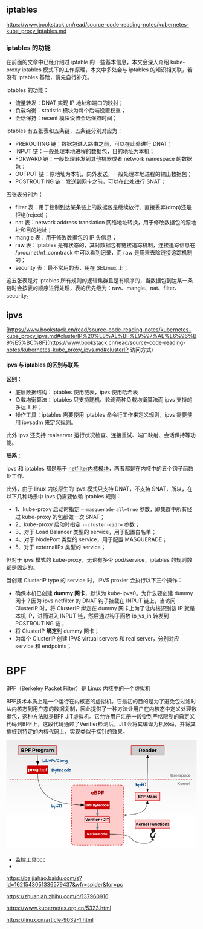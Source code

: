 

## iptables

https://www.bookstack.cn/read/source-code-reading-notes/kubernetes-kube_proxy_iptables.md

### iptables 的功能

在前面的文章中已经介绍过 iptable 的一些基本信息，本文会深入介绍 kube-proxy iptables 模式下的工作原理，本文中多处会与 iptables 的知识相关联，若没有 iptables 基础，请先自行补充。

iptables 的功能：

- 流量转发：DNAT 实现 IP 地址和端口的映射；
- 负载均衡：statistic 模块为每个后端设置权重；
- 会话保持：recent 模块设置会话保持时间；

iptables 有五张表和五条链，五条链分别对应为：

- PREROUTING 链：数据包进入路由之前，可以在此处进行 DNAT；
- INPUT 链：一般处理本地进程的数据包，目的地址为本机；
- FORWARD 链：一般处理转发到其他机器或者 network namespace 的数据包；
- OUTPUT 链：原地址为本机，向外发送，一般处理本地进程的输出数据包；
- POSTROUTING 链：发送到网卡之前，可以在此处进行 SNAT；

五张表分别为：

- filter 表：用于控制到达某条链上的数据包是继续放行、直接丢弃(drop)还是拒绝(reject)；
- nat 表：network address translation 网络地址转换，用于修改数据包的源地址和目的地址；
- mangle 表：用于修改数据包的 IP 头信息；
- raw 表：iptables 是有状态的，其对数据包有链接追踪机制，连接追踪信息在 /proc/net/nf_conntrack 中可以看到记录，而 raw 是用来去除链接追踪机制的；
- security 表：最不常用的表，用在 SELinux 上；

这五张表是对 iptables 所有规则的逻辑集群且是有顺序的，当数据包到达某一条链时会按表的顺序进行处理，表的优先级为：raw、mangle、nat、filter、security。





## ipvs

[https://www.bookstack.cn/read/source-code-reading-notes/kubernetes-kube_proxy_ipvs.md#clusterIP%20%E8%AE%BF%E9%97%AE%E6%96%B9%E5%BC%8F](https://www.bookstack.cn/read/source-code-reading-notes/kubernetes-kube_proxy_ipvs.md#clusterIP 访问方式)

#### ipvs 与 iptables 的区别与联系

**区别**：

- 底层数据结构：iptables 使用链表，ipvs 使用哈希表
- 负载均衡算法：iptables 只支持随机、轮询两种负载均衡算法而 ipvs 支持的多达 8 种；
- 操作工具：iptables 需要使用 iptables 命令行工作来定义规则，ipvs 需要使用 ipvsadm 来定义规则。

此外 ipvs 还支持 realserver 运行状况检查、连接重试、端口映射、会话保持等功能。

**联系**：

ipvs 和 iptables 都是基于 [netfilter内核模块](https://www.netfilter.org/)，两者都是在内核中的五个钩子函数处工作.



此外，由于 linux 内核原生的 ipvs 模式只支持 DNAT，不支持 SNAT，所以，在以下几种场景中 ipvs 仍需要依赖 iptables 规则：

- 1、kube-proxy 启动时指定 `–-masquerade-all=true` 参数，即集群中所有经过 kube-proxy 的包都做一次 SNAT；
- 2、kube-proxy 启动时指定 `--cluster-cidr=` 参数；
- 3、对于 Load Balancer 类型的 service，用于配置白名单；
- 4、对于 NodePort 类型的 service，用于配置 MASQUERADE；
- 5、对于 externalIPs 类型的 service；

但对于 ipvs 模式的 kube-proxy，无论有多少 pod/service，iptables 的规则数都是固定的。



当创建 ClusterIP type 的 service 时，IPVS proxier 会执行以下三个操作：

- 确保本机已创建 **dummy 网卡**，默认为 kube-ipvs0。为什么要创建 dummy 网卡？因为 ipvs netfilter 的 DNAT 钩子挂载在 INPUT 链上，当访问 ClusterIP 时，将 ClusterIP 绑定在 dummy 网卡上为了让内核识别该 IP 就是本机 IP，进而进入 INPUT 链，然后通过钩子函数 ip_vs_in 转发到 POSTROUTING 链；
- 将 ClusterIP **绑定**到 dummy 网卡；
- 为每个 ClusterIP 创建 IPVS virtual servers 和 real server，分别对应 service 和 endpoints；

# BPF

BPF（Berkeley Packet Filter）是 [Linux](http://www.codercto.com/category/linux.html) 内核中的一个虚拟机

BPF技术本质上是一个运行在内核态的虚拟机。它最初的目的是为了避免包过滤时从内核态到用户态的数据复制，因此提供了一种方法让用户在内核态中定义处理数据包，这种方法就是BPF JIT虚拟机。它允许用户注册一段受到严格限制的自定义代码到BPF上，这段代码通过了Verifier检测后，JIT会将其编译为机器码，并将其插桩到特定的内核代码上，实现类似于探针的效果。

<img src=bpf1.png />

* 监控工具bcc
* 

https://baijiahao.baidu.com/s?id=1621543051336579437&wfr=spider&for=pc

https://zhuanlan.zhihu.com/p/137960916

https://www.kubernetes.org.cn/5323.html

https://linux.cn/article-9032-1.html